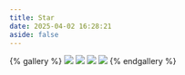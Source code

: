 ```yaml
---
title: Star
date: 2025-04-02 16:28:21
aside: false
---
```


{% gallery %}
![](https://blog-ultimate.oss-cn-beijing.aliyuncs.com/star/Mofei1-cut.jpg)
![](https://blog-ultimate.oss-cn-beijing.aliyuncs.com/star/jilian-%E8%8E%AB%E9%9D%9E.jpg)
![](https://blog-ultimate.oss-cn-beijing.aliyuncs.com/article-image/20250406213150958.jpeg)
![](https://blog-ultimate.oss-cn-beijing.aliyuncs.com/article-image/20250406213602605.png)
{% endgallery %}
